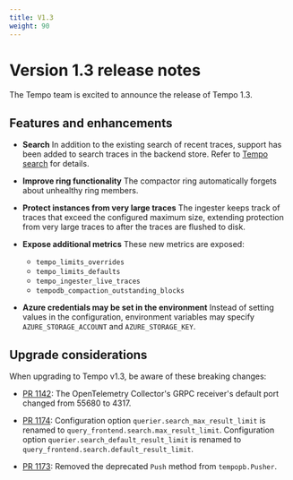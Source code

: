 ```yaml
---
title: V1.3
weight: 90
---
```


# Version 1.3 release notes

The Tempo team is excited to announce the release of Tempo 1.3.

## Features and enhancements

- **Search** In addition to the existing search of recent traces,
support has been added to search traces in the backend store.
Refer to [Tempo search](../../getting-started/tempo-in-grafana#tempo-search)
for details.

- **Improve ring functionality** The compactor ring automatically forgets about unhealthy ring members.

- **Protect instances from very large traces** The ingester keeps track of
traces that exceed the configured maximum size,
extending protection from very large traces to after the traces are flushed
to disk.

- **Expose additional metrics** These new metrics  are exposed:
    - `tempo_limits_overrides`
    - `tempo_limits_defaults`
    - `tempo_ingester_live_traces`
    - `tempodb_compaction_outstanding_blocks`

- **Azure credentials may be set in the environment** Instead of setting values
in the configuration,
environment variables may specify `AZURE_STORAGE_ACCOUNT` and `AZURE_STORAGE_KEY`.

## Upgrade considerations

When upgrading to Tempo v1.3, be aware of these breaking changes:

- [PR 1142](https://github.com/grafana/tempo/pull/1142): The OpenTelemetry Collector's GRPC receiver's default port changed from 55680 to 4317.

- [PR 1174](https://github.com/grafana/tempo/pull/1174): Configuration option
`querier.search_max_result_limit` is renamed to `query_frontend.search.max_result_limit`.
Configuration option `querier.search_default_result_limit` is renamed to `query_frontend.search.default_result_limit`.

- [PR 1173](https://github.com/grafana/tempo/pull/1173): Removed the
deprecated `Push` method from `tempopb.Pusher`.


